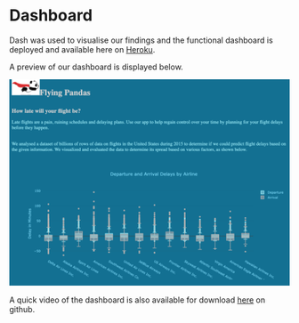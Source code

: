# Dashboard

Dash was used to visualise our findings and the functional dashboard is deployed and available here on [Heroku](https://pandas-flight-dashboard.herokuapp.com/). 

A preview of our dashboard is displayed below.

![dash_preview](https://github.com/Pandas-UFT/Pandas/blob/master/figures/dash_preview.png?raw=true)

A quick video of the dashboard is also available for download [here](https://github.com/Pandas-UFT/Pandas/blob/master/dashboard/dashboard.mp4) on github.
